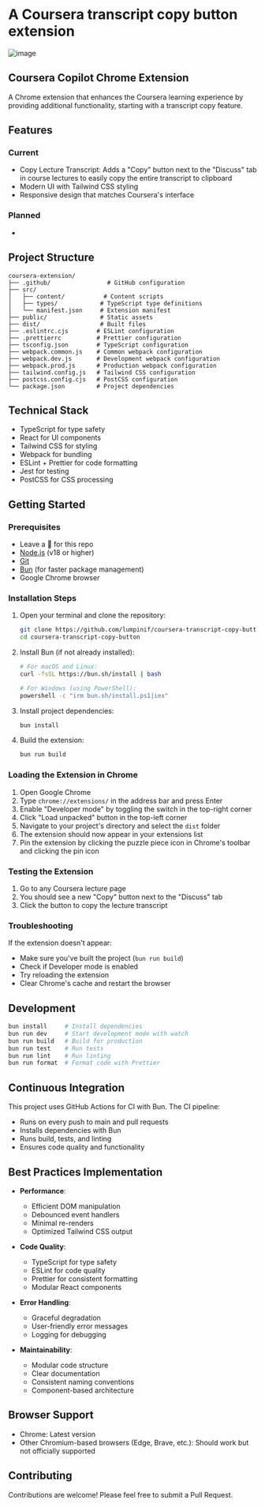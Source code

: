 # A Coursera transcript copy button extension

![image](https://github.com/user-attachments/assets/8fea1d83-b701-4660-b170-4e4ea9508f7c)

## Coursera Copilot Chrome Extension

A Chrome extension that enhances the Coursera learning experience by providing additional functionality, starting with a transcript copy feature.

## Features

### Current

- Copy Lecture Transcript: Adds a "Copy" button next to the "Discuss" tab in course lectures to easily copy the entire transcript to clipboard
- Modern UI with Tailwind CSS styling
- Responsive design that matches Coursera's interface

### Planned

-

## Project Structure

```tree
coursera-extension/
├── .github/                # GitHub configuration
├── src/
│   ├── content/           # Content scripts
│   ├── types/            # TypeScript type definitions
│   └── manifest.json     # Extension manifest
├── public/               # Static assets
├── dist/                 # Built files
├── .eslintrc.cjs        # ESLint configuration
├── .prettierrc          # Prettier configuration
├── tsconfig.json        # TypeScript configuration
├── webpack.common.js    # Common webpack configuration
├── webpack.dev.js       # Development webpack configuration
├── webpack.prod.js      # Production webpack configuration
├── tailwind.config.js   # Tailwind CSS configuration
├── postcss.config.cjs   # PostCSS configuration
└── package.json         # Project dependencies
```

## Technical Stack

- TypeScript for type safety
- React for UI components
- Tailwind CSS for styling
- Webpack for bundling
- ESLint + Prettier for code formatting
- Jest for testing
- PostCSS for CSS processing

## Getting Started

### Prerequisites
- Leave a 🌟 for this repo
- [Node.js](https://nodejs.org/) (v18 or higher)
- [Git](https://git-scm.com/)
- [Bun](https://bun.sh/) (for faster package management)
- Google Chrome browser

### Installation Steps

1. Open your terminal and clone the repository:

   ```bash
   git clone https://github.com/lumpinif/coursera-transcript-copy-button.git
   cd coursera-transcript-copy-button
   ```

2. Install Bun (if not already installed):

   ```bash
   # For macOS and Linux:
   curl -fsSL https://bun.sh/install | bash
   
   # For Windows (using PowerShell):
   powershell -c "irm bun.sh/install.ps1|iex"
   ```

3. Install project dependencies:

   ```bash
   bun install
   ```

4. Build the extension:

   ```bash
   bun run build
   ```

### Loading the Extension in Chrome

1. Open Google Chrome
2. Type `chrome://extensions/` in the address bar and press Enter
3. Enable "Developer mode" by toggling the switch in the top-right corner
4. Click "Load unpacked" button in the top-left corner
5. Navigate to your project's directory and select the `dist` folder
6. The extension should now appear in your extensions list
7. Pin the extension by clicking the puzzle piece icon in Chrome's toolbar and clicking the pin icon

### Testing the Extension

1. Go to any Coursera lecture page
2. You should see a new "Copy" button next to the "Discuss" tab
3. Click the button to copy the lecture transcript

### Troubleshooting

If the extension doesn't appear:

- Make sure you've built the project (`bun run build`)
- Check if Developer mode is enabled
- Try reloading the extension
- Clear Chrome's cache and restart the browser

## Development

```bash
bun install     # Install dependencies
bun run dev     # Start development mode with watch
bun run build   # Build for production
bun run test    # Run tests
bun run lint    # Run linting
bun run format  # Format code with Prettier
```

## Continuous Integration

This project uses GitHub Actions for CI with Bun. The CI pipeline:

- Runs on every push to main and pull requests
- Installs dependencies with Bun
- Runs build, tests, and linting
- Ensures code quality and functionality

## Best Practices Implementation

- **Performance**:

  - Efficient DOM manipulation
  - Debounced event handlers
  - Minimal re-renders
  - Optimized Tailwind CSS output

- **Code Quality**:

  - TypeScript for type safety
  - ESLint for code quality
  - Prettier for consistent formatting
  - Modular React components

- **Error Handling**:

  - Graceful degradation
  - User-friendly error messages
  - Logging for debugging

- **Maintainability**:

  - Modular code structure
  - Clear documentation
  - Consistent naming conventions
  - Component-based architecture

## Browser Support

- Chrome: Latest version
- Other Chromium-based browsers (Edge, Brave, etc.): Should work but not officially supported

## Contributing

Contributions are welcome! Please feel free to submit a Pull Request.
